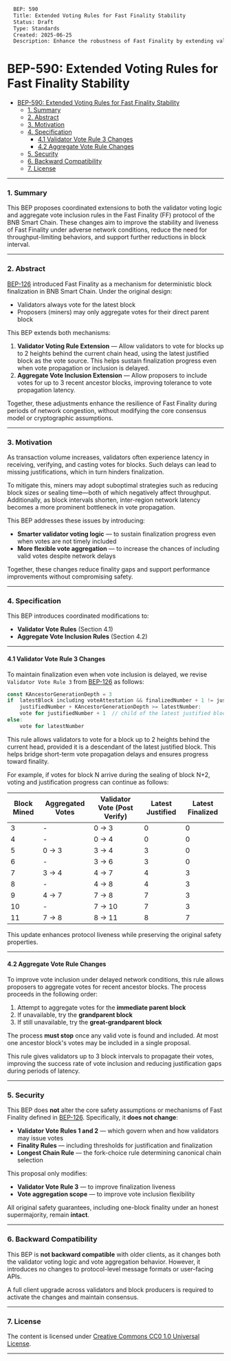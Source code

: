 ```markdown
  BEP: 590
  Title: Extended Voting Rules for Fast Finality Stability
  Status: Draft
  Type: Standards
  Created: 2025-06-25
  Description: Enhance the robustness of Fast Finality by extending validator voting logic and aggregate vote inclusion rules.
```

# BEP-590: Extended Voting Rules for Fast Finality Stability

- [BEP-590: Extended Voting Rules for Fast Finality Stability](#bep-590-extended-voting-rules-for-fast-finality-stability)
    - [1. Summary](#1-summary)
    - [2. Abstract](#2-abstract)
    - [3. Motivation](#3-motivation)
    - [4. Specification](#4-specification)
      - [4.1 Validator Vote Rule 3 Changes](#41-validator-vote-rule-3-changes)
      - [4.2 Aggregate Vote Rule Changes](#42-aggregate-vote-rule-changes)
    - [5. Security](#5-security)
    - [6. Backward Compatibility](#6-backward-compatibility)
    - [7. License](#7-license)

---

### 1. Summary

This BEP proposes coordinated extensions to both the validator voting logic and aggregate vote inclusion rules in the Fast Finality (FF) protocol of the BNB Smart Chain. These changes aim to improve the stability and liveness of Fast Finality under adverse network conditions, reduce the need for throughput-limiting behaviors, and support further reductions in block interval.

---

### 2. Abstract

[BEP-126](./BEP126.md) introduced Fast Finality as a mechanism for deterministic block finalization in BNB Smart Chain. Under the original design:

* Validators always vote for the latest block
* Proposers (miners) may only aggregate votes for their direct parent block

This BEP extends both mechanisms:

1. **Validator Voting Rule Extension** — Allow validators to vote for blocks up to 2 heights behind the current chain head, using the latest justified block as the vote source. This helps sustain finalization progress even when vote propagation or inclusion is delayed.
2. **Aggregate Vote Inclusion Extension** — Allow proposers to include votes for up to 3 recent ancestor blocks, improving tolerance to vote propagation latency.

Together, these adjustments enhance the resilience of Fast Finality during periods of network congestion, without modifying the core consensus model or cryptographic assumptions.

---

### 3. Motivation

As transaction volume increases, validators often experience latency in receiving, verifying, and casting votes for blocks. Such delays can lead to missing justifications, which in turn hinders finalization.

To mitigate this, miners may adopt suboptimal strategies such as reducing block sizes or sealing time—both of which negatively affect throughput. Additionally, as block intervals shorten, inter-region network latency becomes a more prominent bottleneck in vote propagation.

This BEP addresses these issues by introducing:

* **Smarter validator voting logic** — to sustain finalization progress even when votes are not timely included
* **More flexible vote aggregation** — to increase the chances of including valid votes despite network delays

Together, these changes reduce finality gaps and support performance improvements without compromising safety.

---

### 4. Specification

This BEP introduces coordinated modifications to:

* **Validator Vote Rules** (Section 4.1)
* **Aggregate Vote Inclusion Rules** (Section 4.2)

---

#### 4.1 Validator Vote Rule 3 Changes

To maintain finalization even when vote inclusion is delayed, we revise `Validator Vote Rule 3` from [BEP-126](./BEP126.md) as follows:

```go
const KAncestorGenerationDepth = 3
if  latestBlock including voteAttestation && finalizedNumber + 1 != justifiedNumber &&
    justifiedNumber + KAncestorGenerationDepth >= latestNumber:
    vote for justifiedNumber + 1  // child of the latest justified block
else:
    vote for latestNumber
```

This rule allows validators to vote for a block up to 2 heights behind the current head, provided it is a descendant of the latest justified block. This helps bridge short-term vote propagation delays and ensures progress toward finality.

For example, if votes for block N arrive during the sealing of block N+2, voting and justification progress can continue as follows:

| Block Mined | Aggregated Votes | Validator Vote (Post Verify) | Latest Justified | Latest Finalized |
| ----------- | ---------------- | ---------------------------- | ---------------- | ---------------- |
| 3           | -                | 0 → 3                        | 0                | 0                |
| 4           | -                | 0 → 4                        | 0                | 0                |
| 5           | 0 → 3            | 3 → 4                        | 3                | 0                |
| 6           | -                | 3 → 6                        | 3                | 0                |
| 7           | 3 → 4            | 4 → 7                        | 4                | 3                |
| 8           | -                | 4 → 8                        | 4                | 3                |
| 9           | 4 → 7            | 7 → 8                        | 7                | 3                |
| 10          | -                | 7 → 10                       | 7                | 3                |
| 11          | 7 → 8            | 8 → 11                       | 8                | 7                |

This update enhances protocol liveness while preserving the original safety properties.

---

#### 4.2 Aggregate Vote Rule Changes

To improve vote inclusion under delayed network conditions, this rule allows proposers to aggregate votes for recent ancestor blocks. The process proceeds in the following order:

1. Attempt to aggregate votes for the **immediate parent block**
2. If unavailable, try the **grandparent block**
3. If still unavailable, try the **great-grandparent block**

The process **must stop** once any valid vote is found and included. At most one ancestor block's votes may be included in a single proposal.

This rule gives validators up to 3 block intervals to propagate their votes, improving the success rate of vote inclusion and reducing justification gaps during periods of latency.

---

### 5. Security

This BEP does **not** alter the core safety assumptions or mechanisms of Fast Finality defined in [BEP-126](./BEP126.md). Specifically, it **does not change**:

* **Validator Vote Rules 1 and 2** — which govern when and how validators may issue votes
* **Finality Rules** — including thresholds for justification and finalization
* **Longest Chain Rule** — the fork-choice rule determining canonical chain selection

This proposal only modifies:

* **Validator Vote Rule 3** — to improve finalization liveness
* **Vote aggregation scope** — to improve vote inclusion flexibility

All original safety guarantees, including one-block finality under an honest supermajority, remain **intact**.

---

### 6. Backward Compatibility

This BEP is **not backward compatible** with older clients, as it changes both the validator voting logic and vote aggregation behavior. However, it introduces no changes to protocol-level message formats or user-facing APIs.

A full client upgrade across validators and block producers is required to activate the changes and maintain consensus.

---

### 7. License

The content is licensed under [Creative Commons CC0 1.0 Universal License](https://creativecommons.org/publicdomain/zero/1.0/).

---